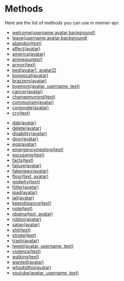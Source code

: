 # Methods
Here are the list of methods you can use in memer-api:
- <a href="/meme/welcome">welcome(username,avatar,background)</a>
- <a href="/meme/leave">leave(username,avatar,background)</a>
- <a href="/meme//meme/abandon">abandon(text)</a>
- <a href="/meme/affect">affect(avatar)</a>
- <a href="/meme/america">america(avatar)</a>
- <a href="/meme/animequotes">animequotes()</a>
- <a href="/meme/armor">armor(text)</a>
- <a href="/meme/bed">bed(avatar1, avatar2)</a>
- <a href="/meme/bongocat">bongocat(avatar)</a>
- <a href="/meme/brazzers">brazzers(avatar)</a>
- <a href="/meme/byemom">byemom(avatar, username, text)</a>
- <a href="/meme/cancer">cancer(avatar)</a>
- <a href="/meme/changemymind">changemymind(text)</a>
- <a href="/meme/communism">communism(avatar)</a>
- <a href="/meme/corporate">corporate(avatar)</a>
- <a href="/meme/cry">cry(text)</a>
<!--TO DO-->
- <a href="/meme/dab">dab(avatar)</a>
- <a href="/meme/delete">delete(avatar)</a>
- <a href="/meme/disability">disability(avatar)</a>
- <a href="/meme/door">door(avatar)</a>
- <a href="/meme/egg">egg(avatar)</a>
- <a href="/meme/emergency">emergencymeeting(text)</a>
- <a href="/meme/excuseme">excuseme(text)</a>
- <a href="/meme/facts">facts(text)</a>
- <a href="/meme/failure">failure(avatar)</a>
- <a href="/meme/fakenews">fakenews(avatar)</a>
- <a href="/meme/floor">floor(text, avatar)</a>
- <a href="/meme/godwhy">godwhy(text)</a>
- <a href="/meme/hitler">hitler(avatar)</a>
- <a href="/meme/ipad">ipad(avatar)</a>
- <a href="/meme/jail">jail(avatar)</a>
- <a href="/meme/keepdistance">keepdistance(text)</a>
- <a href="/meme/note">note(text)</a>
- <a href="/meme/obama">obama(text, avatar)</a>
- <a href="/meme/roblox">roblox(avatar)</a>
- <a href="/meme/satan">satan(avatar)</a>
- <a href="/meme/shit">shit(text)</a>
- <a href="/meme/stroke">stroke(text)</a>
- <a href="/meme/trash">trash(avatar)</a>
- <a href="/meme/tweet">tweet(avatar, username, text)</a>
- <a href="/meme/violence">violence(text)</a>
- <a href="/meme/walking">walking(text)</a>
- <a href="/meme/wanted">wanted(avatar)</a>
- <a href="/meme/whodidthis">whodidthis(avatar)</a>
- <a href="/meme/corporate">youtube(avatar, username, text)</a>